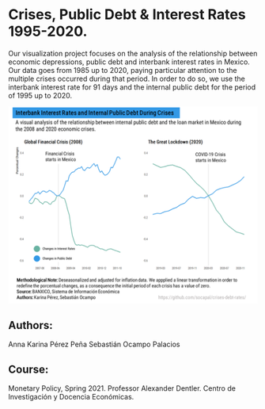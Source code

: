 # Crises, Public Debt & Interest Rates 1995-2020.
Our visualization project focuses on the analysis of the relationship between economic depressions, public debt and interbank interest rates in Mexico. Our data goes from 1985 up to 2020, paying particular attention to the multiple crises occurred during that period. In order to do so, we use the interbank interest rate for 91 days and the internal public debt for the period of 1995 up to 2020. 

![Data Visualization](https://github.com/socapal/crises-debt-rates/blob/final-branch/data-vis%20(off-code).png)

## Authors:
Anna Karina Pérez Peña
Sebastián Ocampo Palacios

## Course: 
Monetary Policy, Spring 2021. Professor Alexander Dentler. Centro de Investigación y Docencia Económicas.

